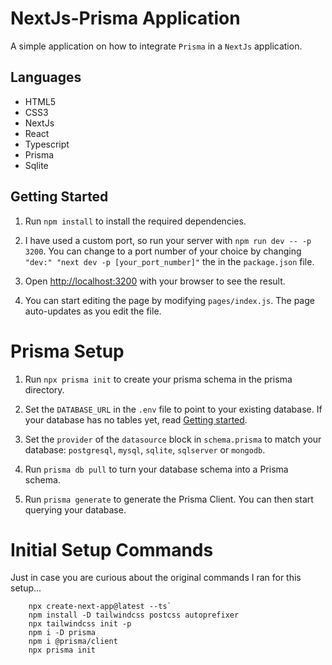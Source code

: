 # NextJs-Prisma Application

A simple application on how to integrate `Prisma` in a `NextJs` application.

## Languages

* HTML5 
* CSS3
* NextJs
* React
* Typescript
* Prisma
* Sqlite

## Getting Started

1. Run `npm install` to install the required dependencies.

2. I have used a custom port, so run your server with `npm run dev -- -p 3200`.
You can change to a port number of your choice by changing `"dev:" "next dev -p [your_port_number]"` the in the `package.json` file.

3. Open [http://localhost:3200](http://localhost:3200) with your browser to see the result.

4. You can start editing the page by modifying `pages/index.js`. The page auto-updates as you edit the file.


# Prisma Setup

1. Run `npx prisma init` to create your prisma schema in the prisma directory.

2. Set the `DATABASE_URL` in the `.env` file to point to your existing database. If your database has no tables yet, read [Getting started](https://pris.ly/d/getting-started).

3. Set the `provider` of the `datasource` block in `schema.prisma` to match your database: `postgresql`, `mysql`, `sqlite`, `sqlserver` or `mongodb`.

4. Run `prisma db pull` to turn your database schema into a Prisma schema.

5. Run `prisma generate` to generate the Prisma Client. You can then start querying your database.


# Initial Setup Commands

Just in case you are curious about the original commands I ran for this setup...

```
    npx create-next-app@latest --ts`
    npm install -D tailwindcss postcss autoprefixer
    npx tailwindcss init -p
    npm i -D prisma  
    npm i @prisma/client
    npx prisma init
```